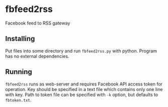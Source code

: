 # fbfeed2rss
Facebook feed to RSS gateway

## Installing
Put files into some directory and run `fbfeed2rss.py` with python. Program has no external dependencies.

## Running
`fbfeed2rss` runs as web-server and requires Facebook API access token for operation. Key should be specified in a text file which contains only one line with key. Path to token file can be specified with `-k` option, but defaults to `fbtoken.txt`.

